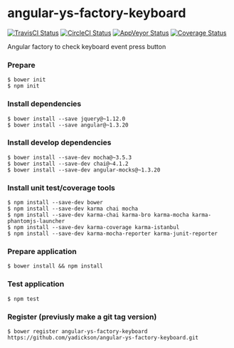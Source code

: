 # angular-ys-factory-keyboard

[![TravisCI Status][travis-image]][travis-url]
[![CircleCI Status][circle-image]][circle-url]
[![AppVeyor Status][appveyor-image]][appveyor-url]
[![Coverage Status][coveralls-image]][coveralls-url]

Angular factory to check keyboard event press button

### Prepare

```
$ bower init
$ npm init
```

### Install dependencies

```
$ bower install --save jquery@~1.12.0
$ bower install --save angular@~1.3.20
```

### Install develop dependencies

```
$ bower install --save-dev mocha@~3.5.3
$ bower install --save-dev chai@~4.1.2
$ bower install --save-dev angular-mocks@~1.3.20
```

### Install unit test/coverage tools

```
$ npm install --save-dev bower
$ npm install --save-dev karma chai mocha
$ npm install --save-dev karma-chai karma-bro karma-mocha karma-phantomjs-launcher
$ npm install --save-dev karma-coverage karma-istanbul
$ npm install --save-dev karma-mocha-reporter karma-junit-reporter
```

### Prepare application

```
$ bower install && npm install
```

### Test application

```
$ npm test
```

### Register (previusly make a git tag version)

```
$ bower register angular-ys-factory-keyboard https://github.com/yadickson/angular-ys-factory-keyboard.git
```

[travis-image]: https://img.shields.io/travis/yadickson/angular-ys-factory-keyboard.svg?label=travisci
[travis-url]: https://travis-ci.org/yadickson/angular-ys-factory-keyboard

[circle-image]: https://circleci.com/gh/yadickson/angular-ys-factory-keyboard.svg?style=shield&circle-token=:circle-token
[circle-url]: https://circleci.com/gh/yadickson/angular-ys-factory-keyboard

[appveyor-image]: https://img.shields.io/appveyor/ci/yadickson/angular-ys-factory-keyboard.svg?label=appveyor
[appveyor-url]: https://ci.appveyor.com/project/yadickson/angular-ys-factory-keyboard

[coveralls-image]: https://coveralls.io/repos/yadickson/angular-ys-factory-keyboard/badge.svg
[coveralls-url]: https://coveralls.io/github/yadickson/angular-ys-factory-keyboard

